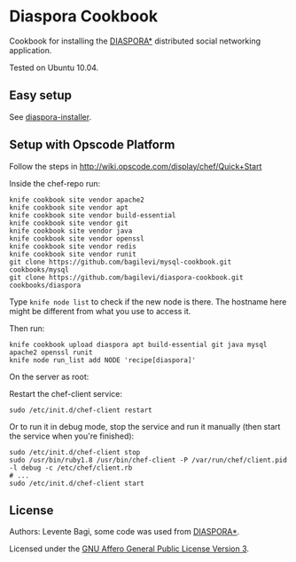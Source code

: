 # Diaspora Cookbook

Cookbook for installing the [DIASPORA*](github.com/diaspora/diaspora)
distributed social networking application.

Tested on Ubuntu 10.04.

## Easy setup

See [diaspora-installer](https://github.com/bagilevi/diaspora-installer).

## Setup with Opscode Platform

Follow the steps in http://wiki.opscode.com/display/chef/Quick+Start

Inside the chef-repo run:

    knife cookbook site vendor apache2
    knife cookbook site vendor apt
    knife cookbook site vendor build-essential
    knife cookbook site vendor git
    knife cookbook site vendor java
    knife cookbook site vendor openssl
    knife cookbook site vendor redis
    knife cookbook site vendor runit
    git clone https://github.com/bagilevi/mysql-cookbook.git cookbooks/mysql
    git clone https://github.com/bagilevi/diaspora-cookbook.git cookbooks/diaspora

Type `knife node list` to check if the new node is there. The hostname here
might be different from what you use to access it.

Then run:

    knife cookbook upload diaspora apt build-essential git java mysql apache2 openssl runit
    knife node run_list add NODE 'recipe[diaspora]'

On the server as root:

Restart the chef-client service:

    sudo /etc/init.d/chef-client restart

Or to run it in debug mode, stop the service and run it manually (then start the service when you're finished):

    sudo /etc/init.d/chef-client stop
    sudo /usr/bin/ruby1.8 /usr/bin/chef-client -P /var/run/chef/client.pid -l debug -c /etc/chef/client.rb
    # ...
    sudo /etc/init.d/chef-client start

## License

Authors: Levente Bagi, some code was used from [DIASPORA*](https://github.com/diaspora/diaspora).

Licensed under the [GNU Affero General Public License Version 3](http://www.gnu.org/licenses/agpl-3.0.html).


